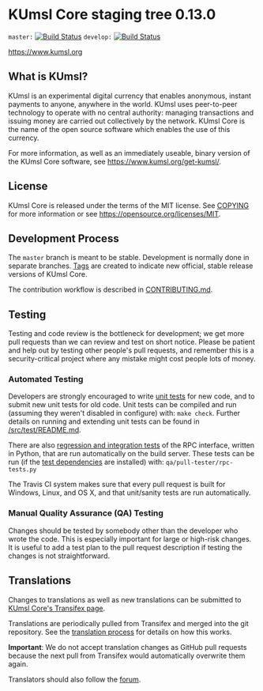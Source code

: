 KUmsl Core staging tree 0.13.0
===============================

`master:` [![Build Status](https://travis-ci.org/devronkim/kumsl.svg?branch=master)](https://travis-ci.org/devronkim/kumsl) `develop:` [![Build Status](https://travis-ci.org/devronkim/kumsl.svg?branch=develop)](https://travis-ci.org/devronkim/kumsl/branches)

https://www.kumsl.org


What is KUmsl?
----------------

KUmsl is an experimental digital currency that enables anonymous, instant
payments to anyone, anywhere in the world. KUmsl uses peer-to-peer technology
to operate with no central authority: managing transactions and issuing money
are carried out collectively by the network. KUmsl Core is the name of the open
source software which enables the use of this currency.

For more information, as well as an immediately useable, binary version of
the KUmsl Core software, see https://www.kumsl.org/get-kumsl/.


License
-------

KUmsl Core is released under the terms of the MIT license. See [COPYING](COPYING) for more
information or see https://opensource.org/licenses/MIT.

Development Process
-------------------

The `master` branch is meant to be stable. Development is normally done in separate branches.
[Tags](https://github.com/devronkim/kumsl/tags) are created to indicate new official,
stable release versions of KUmsl Core.

The contribution workflow is described in [CONTRIBUTING.md](CONTRIBUTING.md).

Testing
-------

Testing and code review is the bottleneck for development; we get more pull
requests than we can review and test on short notice. Please be patient and help out by testing
other people's pull requests, and remember this is a security-critical project where any mistake might cost people
lots of money.

### Automated Testing

Developers are strongly encouraged to write [unit tests](src/test/README.md) for new code, and to
submit new unit tests for old code. Unit tests can be compiled and run
(assuming they weren't disabled in configure) with: `make check`. Further details on running
and extending unit tests can be found in [/src/test/README.md](/src/test/README.md).

There are also [regression and integration tests](/qa) of the RPC interface, written
in Python, that are run automatically on the build server.
These tests can be run (if the [test dependencies](/qa) are installed) with: `qa/pull-tester/rpc-tests.py`

The Travis CI system makes sure that every pull request is built for Windows, Linux, and OS X, and that unit/sanity tests are run automatically.

### Manual Quality Assurance (QA) Testing

Changes should be tested by somebody other than the developer who wrote the
code. This is especially important for large or high-risk changes. It is useful
to add a test plan to the pull request description if testing the changes is
not straightforward.

Translations
------------

Changes to translations as well as new translations can be submitted to
[KUmsl Core's Transifex page](https://www.transifex.com/projects/p/kumsl/).

Translations are periodically pulled from Transifex and merged into the git repository. See the
[translation process](doc/translation_process.md) for details on how this works.

**Important**: We do not accept translation changes as GitHub pull requests because the next
pull from Transifex would automatically overwrite them again.

Translators should also follow the [forum](https://www.kumsl.org/forum/topic/kumsl-worldwide-collaboration.88/).
